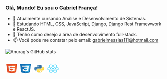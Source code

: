 ### Olá, Mundo! Eu sou o Gabriel França!

- 🔭 Atualmente cursando Análise e Desenvolvimento de Sistemas.
- 🌱 Estudando HTML, CSS, JavaScript, Django, Django Rest Framewwork e ReactJS.
- 👯 Tenho como desejo a área de desenvolvimento full-stack.
- 📫 Você pode me contatar pelo email: gabrielmessias111@hotmail.com

![Anurag's GitHub stats](https://github-readme-stats.vercel.app/api?username=GabrielF55&show_icons=true&bg_color=00000000)
<div style="display: inline_block"><br>
  <img align="center" alt="Rafa-HTML" height="30" width="40" src="https://raw.githubusercontent.com/devicons/devicon/master/icons/html5/html5-original.svg">
  <img align="center" alt="Rafa-CSS" height="30" width="40" src="https://raw.githubusercontent.com/devicons/devicon/master/icons/css3/css3-original.svg">
  <img align="center" alt="Rafa-Python" height="30" width="40" src="https://raw.githubusercontent.com/devicons/devicon/master/icons/python/python-original.svg">
  <img align="center" alt="Rafa-React" height="30" width="40" src="https://raw.githubusercontent.com/devicons/devicon/master/icons/react/react-original.svg
">
</div>
